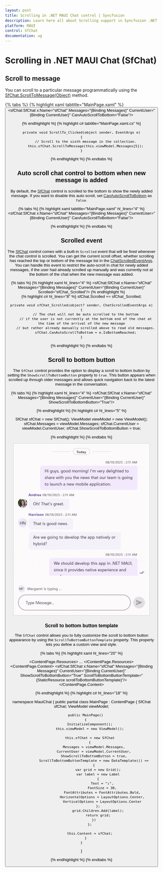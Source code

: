 ```yaml
---
layout: post
title: Scrolling in .NET MAUI Chat control | Syncfusion
description: Learn here all about Scrolling support in Syncfusion .NET MAUI Chat (SfChat) control, its elements, and more.
platform: MAUI
control: SfChat
documentation: ug
---
```


# Scrolling in .NET MAUI Chat (SfChat)

## Scroll to message

You can scroll to a particular message programmatically using the [SfChat.ScrollToMessage(Object)](https://help.syncfusion.com/cr/maui/Syncfusion.Maui.Chat.SfChat.html#Syncfusion_Maui_Chat_SfChat_ScrollToMessage_System_Object_) method.

{% tabs %}
{% highlight xaml tabtitle="MainPage.xaml" %}
    <StackLayout>
        <Button x:Name="ScrollTo" Text="Scroll to message" HeightRequest="100" Clicked="ScrollTo_Clicked" />
        <sfChat:SfChat x:Name="sfChat"
            Messages="{Binding Messages}"
            CurrentUser="{Binding CurrentUser}"
            CanAutoScrollToBottom="False"/>
    </StackLayout>

{% endhighlight %}
{% highlight c# tabtitle="MainPage.xaml.cs" %}

    private void ScrollTo_Clicked(object sender, EventArgs e)
    {
        // Scroll to the sixth message in the collection.
        this.sfChat.ScrollToMessage(this.viewModel.Messages[5]);
    }

{% endhighlight %}
{% endtabs %}

## Auto scroll chat control to bottom when new message is added

By default, the [SfChat](https://help.syncfusion.com/cr/maui/Syncfusion.Maui.Chat.SfChat.html) control is scrolled to the bottom to show the newly added message. If you want to disable this auto scroll, set [CanAutoScrollToBottom](https://help.syncfusion.com/cr/maui/Syncfusion.Maui.Chat.SfChat.html#Syncfusion_Maui_Chat_SfChat_CanAutoScrollToBottom) as `false`.

{% tabs %}
{% highlight xaml tabtitle="MainPage.xaml" hl_lines="4" %}
    <sfChat:SfChat x:Name="sfChat"
                Messages="{Binding Messages}"
                CurrentUser="{Binding CurrentUser}"
                CanAutoScrollToBottom="False"/>  

{% endhighlight %}
{% endtabs %}

## Scrolled event

The [SfChat](https://help.syncfusion.com/cr/maui/Syncfusion.Maui.Chat.SfChat.html) control comes with a built-in `Scrolled` event that will be fired whenever the chat control is scrolled. You can get the current scroll offset, whether scrolling has reached the top or bottom of the message list in the [ChatScrolledEventArgs](https://help.syncfusion.com/cr/maui/Syncfusion.Maui.Chat.ChatScrolledEventArgs.html). You can handle this event to restrict the auto-scroll in chat for newly added messages, if the user had already scrolled up manually and was currently not at the bottom of the chat when the new message was added. 

{% tabs %}
{% highlight xaml hl_lines="4" %}
    <sfChat:SfChat x:Name="sfChat"
                Messages="{Binding Messages}"
                CurrentUser="{Binding CurrentUser}"
                Scrolled="sfChat_Scrolled"/>
{% endhighlight %}  
{% highlight c# hl_lines="8" %}
     sfChat.Scrolled += sfChat_Scrolled;
    
    private void sfChat_Scrolled(object? sender, ChatScrolledEventArgs e)
    {
        // The chat will not be auto scrolled to the bottom
        // if the user is not currently at the bottom end of the chat at the time of the arrival of the new message
        // but rather already manually scrolled above to read old messages.
        sfChat.CanAutoScrollToBottom = e.IsBottomReached;
    }

{% endhighlight %}
{% endtabs %}

## Scroll to bottom button

The `SfChat` control provides the option to display a scroll to bottom button by setting the `ShowScrollToBottomButton` property to `true`. This button appears when scrolled up through older messages and allows quick navigation back to the latest message in the conversation.

{% tabs %}
{% highlight xaml hl_lines="4" %}
<sfChat:SfChat x:Name="sfChat"
               Messages="{Binding Messages}"
               CurrentUser="{Binding CurrentUser}"
               ShowScrollToBottomButton="True"/>  

{% endhighlight %}
{% highlight c# hl_lines="5" %}

SfChat sfChat = new SfChat();
ViewModel viewModel = new ViewModel();
sfChat.Messages = viewModel.Messages;
sfChat.CurrentUser = viewModel.CurrentUser;
sfChat.ShowScrollToBottomButton = true;

{% endhighlight %}
{% endtabs %}

![Scroll to bottom button in .NET MAUI Chat](images/scrolling/maui-chat-scroll-to-bottom-button.gif)

### Scroll to bottom button template

The `SfChat` control allows you to fully customize the scroll to bottom button appearance by using the `ScrollToBottomButtonTemplate` property. This property lets you define a custom view and style.

{% tabs %}
{% highlight xaml hl_lines="20" %}

<ContentPage.Resources>
    <ResourceDictionary>
        <DataTemplate x:Key="scrollToBottomButtonTemplate">
            <Grid>
                <Label Text="↓"
                       FontSize="30"
                       FontAttributes="Bold"
                       HorizontalOptions="Center"
                       VerticalOptions="Center" />
                       ...
            </Grid>
        </DataTemplate>
    </ResourceDictionary>
</ContentPage.Resources>
<ContentPage.Content>
       <sfChat:SfChat x:Name="sfChat"
                Messages="{Binding Messages}"
                CurrentUser="{Binding CurrentUser}"
                ShowScrollToBottomButton="True"
                ScrollToBottomButtonTemplate="{StaticResource scrollToBottomButtonTemplate}"/>  
</ContentPage.Content>

{% endhighlight %}
{% highlight c# hl_lines="18" %}

namespace MauiChat
{
    public partial class MainPage : ContentPage
    {
        SfChat sfChat;
        ViewModel viewModel;

        public MainPage()
        {
            InitializeComponent();
            this.viewModel = new ViewModel();

            this.sfChat = new SfChat
            {
                Messages = viewModel.Messages,
                CurrentUser = viewModel.CurrentUser,
                ShowScrollToBottomButton = true,
                ScrollToBottomButtonTemplate = new DataTemplate(() =>
                {
                    var grid = new Grid();
                    var label = new Label
                    {
                        Text = "↓",
                        FontSize = 30,
                        FontAttributes = FontAttributes.Bold,
                        HorizontalOptions = LayoutOptions.Center,
                        VerticalOptions = LayoutOptions.Center
                    };
                    grid.Children.Add(label);
                    return grid;
                })
            };

            this.Content = sfChat;
        }
    }
}

{% endhighlight %}
{% endtabs %}